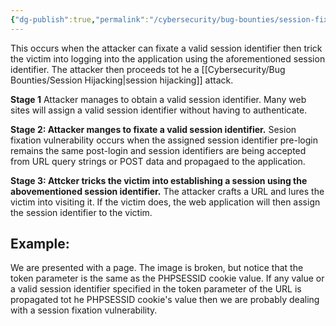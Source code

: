```yaml
---
{"dg-publish":true,"permalink":"/cybersecurity/bug-bounties/session-fixation/"}
---
```


This occurs when the attacker can fixate a valid session identifier then trick the victim into logging into the application using the aforementioned session identifier. The attacker then proceeds tot he a [[Cybersecurity/Bug Bounties/Session Hijacking\|session hijacking]] attack.

**Stage 1** Attacker manages to obtain a valid session identifier.
Many web sites will assign a valid session identifier without having to authenticate.

**Stage 2: Attacker manges to fixate a valid session identifier.**
Sesion fixation vulnerability occurs when the assigned session identifier pre-login remains the same post-login and session identifiers are being accepted from URL query strings or POST data and propagaed to the application.

**Stage 3: Attcker tricks the victim into establishing a session using the abovementioned session identifier.**
The attacker crafts a URL and lures the victim into visiting it. If the victim does, the web application will then assign the session identifier to the victim.

## Example:
We are presented with a page.  The image is broken, but notice that the token parameter is the same as the PHPSESSID cookie value. If any value or a valid session identifier specified in the token parameter of the URL is propagated tot he PHPSESSID cookie's value then we are probably dealing with a session fixation vulnerability.


